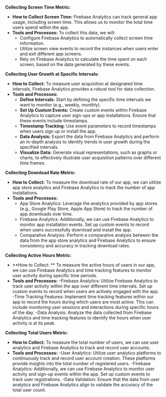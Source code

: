 **Collecting Screen Time Metric:**

- **How to Collect Screen Time:** Firebase Analytics can track general app usage, including screen time. This allows us to monitor the total time users spend within the app.
- **Tools and Processes:** To collect this data, we will:
   - Configure Firebase Analytics to automatically collect screen time information.
   - Utilize screen view events to record the instances when users enter and exit different app screens.
   - Rely on Firebase Analytics to calculate the time spent on each screen, based on the data generated by these events.
 
**Collecting User Growth at Specific Intervals:**

- **How to Collect:** To measure user acquisition at designated time intervals, Firebase Analytics provides a robust tool for data collection.
- **Tools and Processes:**
   - **Define Intervals:** Start by defining the specific time intervals we want to monitor (e.g., weekly, monthly).
   - **Set Up Custom Events:** Create custom events within Firebase Analytics to capture user sign-ups or app installations. Ensure that these events include timestamps.
   - **Timestamp Tracking:** Use event parameters to record timestamps when users sign up or install the app.
   - **Data Analysis:** Export the data from Firebase Analytics and perform an in-depth analysis to identify trends in user growth during the specified intervals.
   - **Visualize Data:** Generate visual representations, such as graphs or charts, to effectively illustrate user acquisition patterns over different time frames.



**Collecting Download Rate Metric:**
- **How to Collect:** To measure the download rate of our app, we can utilize app store analytics and Firebase Analytics to track the number of app installations.
- **Tools and Processes:**
   - App Store Analytics: Leverage the analytics provided by app stores (e.g., Google Play Store, Apple App Store) to track the number of app downloads over time.
   - Firebase Analytics: Additionally, we can use Firebase Analytics to monitor app installation events. Set up custom events to record when users successfully download and install the app.
   - Comparative Analysis: Perform a comparative analysis between the data from the app store analytics and Firebase Analytics to ensure consistency and accuracy in tracking download rates.
 

**Collecting Active Hours Metric:**

- **How to Collect: ** To measure the active hours of users in our app, we can use Firebase Analytics and time tracking features to monitor user activity during specific time periods.
- **Tools and Processes:**
   -Firebase Analytics: Utilize Firebase Analytics to track user activity within the app over different time intervals. Set up custom events to record when users are actively engaged with the app.
   -Time Tracking Features: Implement time tracking features within our app to record the hours during which users are most active. This can include monitoring user sessions and interactions during specific hours of the day.
   -Data Analysis: Analyze the data collected from Firebase Analytics and time tracking features to identify the hours when user activity is at its peak.

**Collecting Total Users Metric:**

- **How to Collect:** To measure the total number of users, we can use user analytics and Firebase Analytics to track and record user accounts.
- **Tools and Processes:**
   -User Analytics: Utilize user analytics platforms to continuously track and record user account creation. These platforms provide insights into the total number of registered users.
   -Firebase Analytics: Additionally, we can use Firebase Analytics to monitor user activity and sign-up events within the app. Set up custom events to track user registrations.
   -Data Validation: Ensure that the data from user analytics and Firebase Analytics align to validate the accuracy of the total user count.
